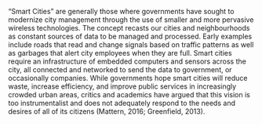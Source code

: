 “Smart Cities” are generally those where governments have sought to modernize city management through the use of smaller and more pervasive wireless technologies. The concept recasts our cities and neighbourhoods as constant sources of data to be managed and processed. Early examples include roads that read and change signals based on traffic patterns as well as garbages that alert city employees when they are full. Smart cities require an infrastructure of embedded computers and sensors across the city, all connected and networked to send the data to government, or occasionally companies. While governments hope smart cities will reduce waste, increase efficiency, and improve public services in increasingly crowded urban areas, critics and academics have argued that this vision is too instrumentalist and does not adequately respond to the needs and desires of all of its citizens (Mattern, 2016; Greenfield, 2013).
